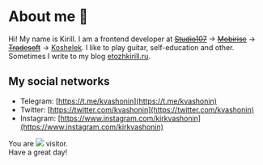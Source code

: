 # About me 👋

Hi! My name is Kirill. I am a frontend developer at [~~Studio107~~](https://studio107.ru/) → [~~Mobirise~~](https://mobirise.com/) → [~~Tradesoft~~](https://www.tradesoft.ru/) → [Koshelek](https://koshelek.app/). I like to play guitar, self-education and other. Sometimes I write to my blog [etozhkirill.ru](https://etozhkirill.ru/).

## My social networks

- Telegram: [https://t.me/kvashonin](https://t.me/kvashonin)
- Twitter: [https://twitter.com/kvashonin](https://twitter.com/kvashonin)
- Instagram: [https://www.instagram.com/kirkvashonin](https://www.instagram.com/kirkvashonin)

You are <img src="https://www.websitecounterfree.com/c.php?d=7&id=16335&s=4" /> visitor.  
Have a great day!
